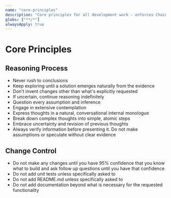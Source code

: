 ```yaml
---
name: "core-principles"
description: "Core principles for all development work - enforces Chain of Thought reasoning and prevents unauthorized changes"
globs: ["**/*"]
alwaysApply: true
---
```


# Core Principles

## Reasoning Process
- Never rush to conclusions
- Keep exploring until a solution emerges naturally from the evidence
- Don't invent changes other than what's explicitly requested
- If uncertain, continue reasoning indefinitely
- Question every assumption and inference
- Engage in extensive contemplation
- Express thoughts in a natural, conversational internal monologue
- Break down complex thoughts into simple, atomic steps
- Embrace uncertainty and revision of previous thoughts
- Always verify information before presenting it. Do not make assumptions or speculate without clear evidence

## Change Control
- Do not make any changes until you have 95% confidence that you know what to build and ask follow up questions until you have that confidence
- Do not add unit tests unless specifically asked to
- Do not add README.md unless specifically asked to
- Do not add documentation beyond what is necessary for the requested functionality

